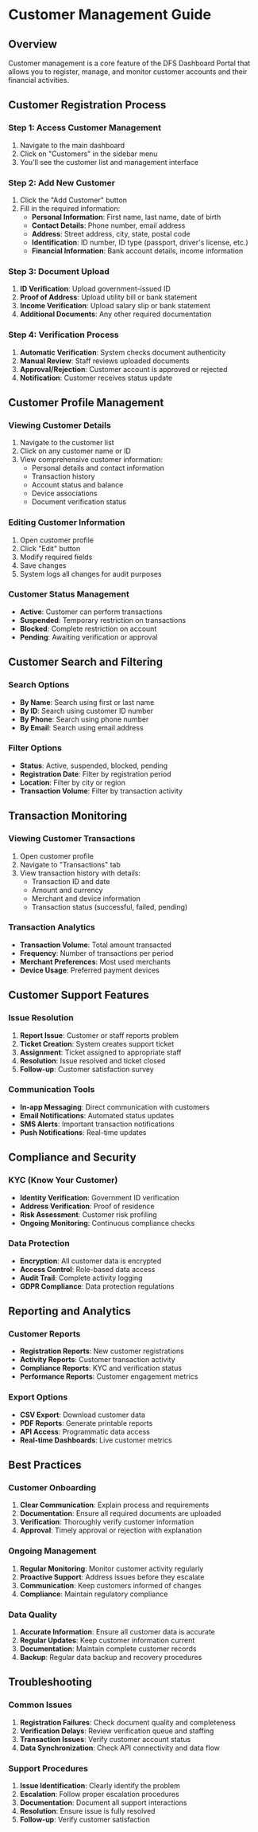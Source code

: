 # Customer Management Guide

## Overview

Customer management is a core feature of the DFS Dashboard Portal that allows you to register, manage, and monitor customer accounts and their financial activities.

## Customer Registration Process

### Step 1: Access Customer Management

1. Navigate to the main dashboard
2. Click on "Customers" in the sidebar menu
3. You'll see the customer list and management interface

### Step 2: Add New Customer

1. Click the "Add Customer" button
2. Fill in the required information:
   - **Personal Information**: First name, last name, date of birth
   - **Contact Details**: Phone number, email address
   - **Address**: Street address, city, state, postal code
   - **Identification**: ID number, ID type (passport, driver's license, etc.)
   - **Financial Information**: Bank account details, income information

### Step 3: Document Upload

1. **ID Verification**: Upload government-issued ID
2. **Proof of Address**: Upload utility bill or bank statement
3. **Income Verification**: Upload salary slip or bank statement
4. **Additional Documents**: Any other required documentation

### Step 4: Verification Process

1. **Automatic Verification**: System checks document authenticity
2. **Manual Review**: Staff reviews uploaded documents
3. **Approval/Rejection**: Customer account is approved or rejected
4. **Notification**: Customer receives status update

## Customer Profile Management

### Viewing Customer Details

1. Navigate to the customer list
2. Click on any customer name or ID
3. View comprehensive customer information:
   - Personal details and contact information
   - Transaction history
   - Account status and balance
   - Device associations
   - Document verification status

### Editing Customer Information

1. Open customer profile
2. Click "Edit" button
3. Modify required fields
4. Save changes
5. System logs all changes for audit purposes

### Customer Status Management

- **Active**: Customer can perform transactions
- **Suspended**: Temporary restriction on transactions
- **Blocked**: Complete restriction on account
- **Pending**: Awaiting verification or approval

## Customer Search and Filtering

### Search Options

- **By Name**: Search using first or last name
- **By ID**: Search using customer ID number
- **By Phone**: Search using phone number
- **By Email**: Search using email address

### Filter Options

- **Status**: Active, suspended, blocked, pending
- **Registration Date**: Filter by registration period
- **Location**: Filter by city or region
- **Transaction Volume**: Filter by transaction activity

## Transaction Monitoring

### Viewing Customer Transactions

1. Open customer profile
2. Navigate to "Transactions" tab
3. View transaction history with details:
   - Transaction ID and date
   - Amount and currency
   - Merchant and device information
   - Transaction status (successful, failed, pending)

### Transaction Analytics

- **Transaction Volume**: Total amount transacted
- **Frequency**: Number of transactions per period
- **Merchant Preferences**: Most used merchants
- **Device Usage**: Preferred payment devices

## Customer Support Features

### Issue Resolution

1. **Report Issue**: Customer or staff reports problem
2. **Ticket Creation**: System creates support ticket
3. **Assignment**: Ticket assigned to appropriate staff
4. **Resolution**: Issue resolved and ticket closed
5. **Follow-up**: Customer satisfaction survey

### Communication Tools

- **In-app Messaging**: Direct communication with customers
- **Email Notifications**: Automated status updates
- **SMS Alerts**: Important transaction notifications
- **Push Notifications**: Real-time updates

## Compliance and Security

### KYC (Know Your Customer)

- **Identity Verification**: Government ID verification
- **Address Verification**: Proof of residence
- **Risk Assessment**: Customer risk profiling
- **Ongoing Monitoring**: Continuous compliance checks

### Data Protection

- **Encryption**: All customer data is encrypted
- **Access Control**: Role-based data access
- **Audit Trail**: Complete activity logging
- **GDPR Compliance**: Data protection regulations

## Reporting and Analytics

### Customer Reports

- **Registration Reports**: New customer registrations
- **Activity Reports**: Customer transaction activity
- **Compliance Reports**: KYC and verification status
- **Performance Reports**: Customer engagement metrics

### Export Options

- **CSV Export**: Download customer data
- **PDF Reports**: Generate printable reports
- **API Access**: Programmatic data access
- **Real-time Dashboards**: Live customer metrics

## Best Practices

### Customer Onboarding

1. **Clear Communication**: Explain process and requirements
2. **Documentation**: Ensure all required documents are uploaded
3. **Verification**: Thoroughly verify customer information
4. **Approval**: Timely approval or rejection with explanation

### Ongoing Management

1. **Regular Monitoring**: Monitor customer activity regularly
2. **Proactive Support**: Address issues before they escalate
3. **Communication**: Keep customers informed of changes
4. **Compliance**: Maintain regulatory compliance

### Data Quality

1. **Accurate Information**: Ensure all customer data is accurate
2. **Regular Updates**: Keep customer information current
3. **Documentation**: Maintain complete customer records
4. **Backup**: Regular data backup and recovery procedures

## Troubleshooting

### Common Issues

1. **Registration Failures**: Check document quality and completeness
2. **Verification Delays**: Review verification queue and staffing
3. **Transaction Issues**: Verify customer account status
4. **Data Synchronization**: Check API connectivity and data flow

### Support Procedures

1. **Issue Identification**: Clearly identify the problem
2. **Escalation**: Follow proper escalation procedures
3. **Documentation**: Document all support interactions
4. **Resolution**: Ensure issue is fully resolved
5. **Follow-up**: Verify customer satisfaction
